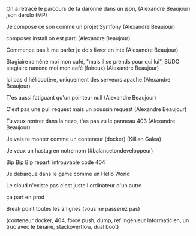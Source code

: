 On a retracé le parcours de ta daronne
dans un json, (Alexandre Beaujour)
json derulo (MP)

Je compose ce son comme un projet Symfony (Alexandre Beaujour)

composer install on est parti (Alexandre Beaujour)

Commence pas à me parler
je dois livrer en inté (Alexandre Beaujour)

Stagiaire ramène moi mon café, "mais il se prends pour qui lui", SUDO stagiaire ramène moi mon café (foireux) (Alexandre Beaujour)

Ici pas d'hélicoptère, uniquement des serveurs apache (Alexandre Beaujour)

T'es aussi fatiguant qu'un pointeur null (Alexandre Beaujour)

C'est pas une pull request mais un poussin request (Alexandre Beaujour)

Tu veux rentrer dans la nezo, t'as pas vu le panneau 403 (Alexandre Beaujour)

Je vais te monter comme un conteneur (docker) (Killian Galea)

Je veux un hastag en notre nom (#balancetondeveloppeur)

Bip Bip Bip réparti introuvable code 404

Je débarque dans le game comme un Hello World

Le cloud n'existe pas c'est juste l'ordinateur d'un autre

ça part en prod

Break point toutes les 2 lignes (vous ne passerez pas)

(conteneur docker, 404, force push, dump, ref Ingénieur Informaticien, un truc avec le binaire, stackoverflow, dual boot)
